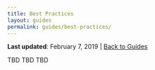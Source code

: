 ```yaml
---
title: Best Practices
layout: guides
permalink: guides/best-practices/
---
```


**Last updated**: February 7, 2019 \| [Back to Guides]({{site.baseurl}}/guides/)

TBD TBD TBD
